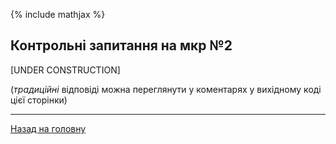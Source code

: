 <!--DEBUG-->

{% include mathjax %}

## Контрольні запитання на мкр №2

[UNDER CONSTRUCTION]

(_традиційні_ відповіді можна переглянути у коментарях у вихідному коді цієї сторінки)

---

[Назад на головну](../README.md)